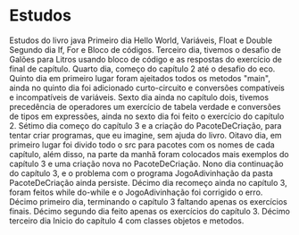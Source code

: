 # Estudos
Estudos do livro java
Primeiro dia Hello World, Variáveis, Float e Double
Segundo dia If, For e Bloco de códigos.
Terceiro dia, tivemos o desafio de Galões para Litros usando bloco de código e as respostas do
exercício de final de capítulo.
Quarto dia, começo do capítulo 2 até o desafio do eco.
Quinto dia em primeiro lugar foram ajeitados todos os metodos "main", ainda no quinto dia foi
adicionado curto-circuito e conversões compatíveis e incompatíveis de variáveis.
Sexto dia ainda no capítulo dois, tivemos precedência de operadores um exercício de tabela
verdade e conversões de tipos em expressões, ainda no sexto dia foi feito o exercício do capítulo 2.
Sétimo dia começo do capítulo 3 e a criação do PacoteDeCriação, para tentar criar programas,
que eu imagine, sem ajuda do livro.
Oitavo dia, em primeiro lugar foi divido todo o src para pacotes com os nomes de cada capítulo,
além disso, na parte da manhã foram colocados mais exemplos do capítulo 3 e uma criação nova no 
PacoteDeCriação.
Nono dia continuação do capítulo 3, e o problema com o programa JogoAdivinhação da pasta PacoteDeCriação
ainda persiste.
Décimo dia recomeço ainda no capítulo 3, foram feitos while do-while e o JogoAdivinhação foi corrigido o
erro.
Décimo primeiro dia, terminando o capítulo 3 faltando apenas os exercícios finais.
Décimo segundo dia feito apenas os exercícios do capítulo 3.
Décimo terceiro dia Inicio do capítulo 4 com classes objetos e metodos.